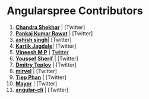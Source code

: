 Angularspree Contributors
============================================

1. **[Chandra Shekhar](https://github.com/zeus999)** | [Twitter]
2. **[Pankaj Kumar Rawat](https://github.com/pkrawat1)** | [Twitter]
3. **[ashish singh](https://github.com/ashish173)**| [Twitter]
4. **[Kartik Jagdale](https://github.com/kartikjagdale)**| [Twitter]
5. **[Vineesh M P](https://github.com/mpvineesh)** | [Twitter](https://twitter.com/mpvineesh)
6. **[Youssef Sherif](https://github.com/youssefsharief)** | [Twitter]
7. **[Dmitry Teplov](https://github.com/t-p-l-k)** | [Twitter]
8. **[mirvel](https://github.com/mirvel)** | [Twitter]
9. **[Tiep Phan](https://github.com/tieppt)** | [Twitter]
10. **[Mayor](https://github.com/tieppt)** | [Twitter]
11. **[angular-cli](https://github.com/angular-cli)** | [Twitter]
